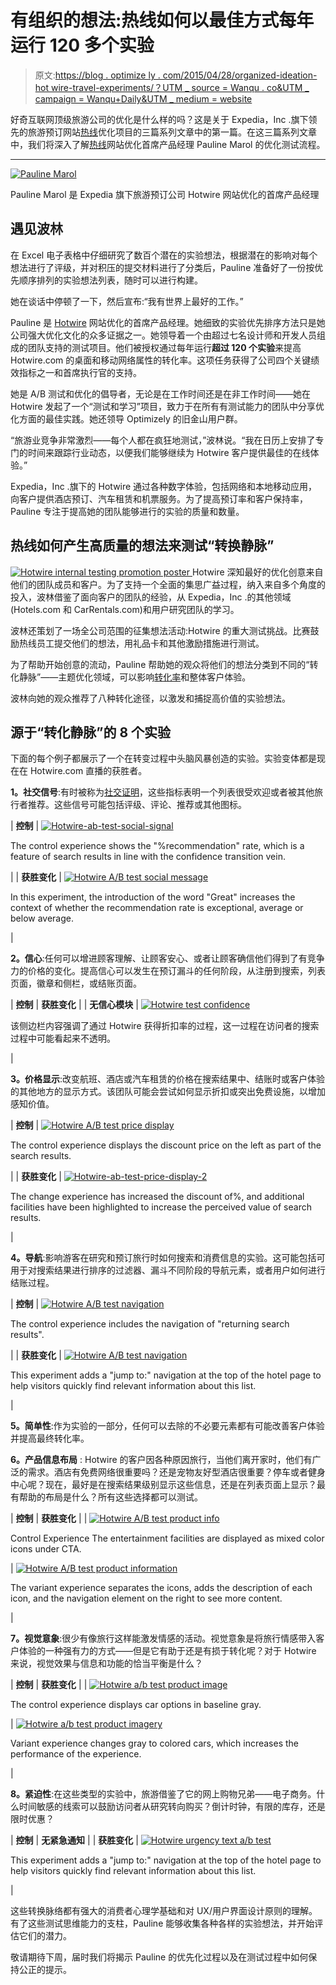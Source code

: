 # 有组织的想法:热线如何以最佳方式每年运行 120 多个实验

> 原文:[https://blog . optimize ly . com/2015/04/28/organized-ideation-hot wire-travel-experiments/？UTM _ source = Wanqu . co&UTM _ campaign = Wanqu+Daily&UTM _ medium = website](https://blog.optimizely.com/2015/04/28/organized-ideation-hotwire-travel-experiments/?utm_source=wanqu.co&utm_campaign=Wanqu+Daily&utm_medium=website)



好奇互联网顶级旅游公司的优化是什么样的吗？这是关于 Expedia，Inc .旗下领先的旅游预订网站[热线](https://www.optimizely.com/case-studies/hotwire/)优化项目的三篇系列文章中的第一篇。在这三篇系列文章中，我们将深入了解[热线](http://www.hotwire.com/)网站优化首席产品经理 Pauline Marol 的优化测试流程。

* * *

[![Pauline Marol ](../Images/9da8a5962b3917828f0a00916ee64f92.png)](/contentassets/56362f7a054a4eefbfc905983f20b18b/pauline-marol-optiverse.jpg)

Pauline Marol 是 Expedia 旗下旅游预订公司 Hotwire 网站优化的首席产品经理

## **遇见波林**

在 Excel 电子表格中仔细研究了数百个潜在的实验想法，根据潜在的影响对每个想法进行了评级，并对积压的提交材料进行了分类后，Pauline 准备好了一份按优先顺序排列的实验想法列表，随时可以进行构建。

她在谈话中停顿了一下，然后宣布:“我有世界上最好的工作。”

Pauline 是 [Hotwire](http://www.hotwire.com/) 网站优化的首席产品经理。她细致的实验优先排序方法只是她公司强大优化文化的众多证据之一。她领导着一个由超过七名设计师和开发人员组成的团队支持的测试项目。他们被授权通过每年运行**超过 120 个实验**来提高 Hotwire.com 的桌面和移动网络属性的转化率。这项任务获得了公司四个关键绩效指标之一和首席执行官的支持。

她是 A/B 测试和优化的倡导者，无论是在工作时间还是在非工作时间——她在 Hotwire 发起了一个“测试和学习”项目，致力于在所有有测试能力的团队中分享优化方面的最佳实践。她还领导 Optimizely 的旧金山用户群。

“旅游业竞争非常激烈——每个人都在疯狂地测试，”波林说。“我在日历上安排了专门的时间来跟踪行业动态，以便我们能够继续为 Hotwire 客户提供最佳的在线体验。”

Expedia，Inc .旗下的 Hotwire 通过各种数字体验，包括网络和本地移动应用，向客户提供酒店预订、汽车租赁和机票服务。为了提高预订率和客户保持率，Pauline 专注于提高她的团队能够进行的实验的质量和数量。

## 热线如何产生高质量的想法来测试“转换静脉”

[![Hotwire internal testing promotion poster](../Images/84d38f023b53837dec6e227b17b2b50e.png) ](/wp-content/uploads/2015/04/Hotwire-ab-test-challenge.png) Hotwire 深知最好的优化创意来自他们的团队成员和客户。为了支持一个全面的集思广益过程，纳入来自多个角度的投入，波林借鉴了面向客户的团队的经验，从 Expedia，Inc .的其他领域(Hotels.com 和 CarRentals.com)和用户研究团队的学习。

波林还策划了一场全公司范围的征集想法活动:Hotwire 的重大测试挑战。比赛鼓励热线员工提交他们的想法，用礼品卡和其他激励措施进行测试。

为了帮助开始创意的流动，Pauline 帮助她的观众将他们的想法分类到不同的“转化静脉”——主题优化领域，可以影响[转化率](/optimization-glossary/conversion-rate/)和整体客户体验。

波林向她的观众推荐了八种转化途径，以激发和捕捉高价值的实验想法。

## 源于“转化静脉”的 8 个实验

下面的每个例子都展示了一个在转变过程中头脑风暴创造的实验。实验变体都是现在在 Hotwire.com 直播的获胜者。

**1。社交信号**:有时被称为[社交证明](/optimization-glossary/social-proof/)，这些指标表明一个列表很受欢迎或者被其他旅行者推荐。这些信号可能包括评级、评论、推荐或其他图标。

| **控制** | [![Hotwire-ab-test-social-signal](../Images/e79522c47119235c5cfa4610708f736a.png)](/contentassets/56362f7a054a4eefbfc905983f20b18b/hotwire-ab-test-social-signal.png) 

The control experience shows the "%recommendation" rate, which is a feature of search results in line with the confidence transition vein.

 |
| **获胜变化** | [![Hotwire A/B test social message](../Images/1410078b9800703305a9b04752441897.png)](/contentassets/56362f7a054a4eefbfc905983f20b18b/hotwire-ab-test-social-signal2.png) 

In this experiment, the introduction of the word "Great" increases the context of whether the recommendation rate is exceptional, average or below average.

 |

**2。信心**:任何可以增进顾客理解、让顾客安心、或者让顾客确信他们得到了有竞争力的价格的变化。提高信心可以发生在预订漏斗的任何阶段，从注册到搜索，列表页面，徽章和侧栏，或结账页面。

| **控制** | **获胜变化** |
| **无信心模块** | [![Hotwire test confidence](../Images/e77a8fdf8a940b6f0d7badc64b1a3212.png)](/contentassets/56362f7a054a4eefbfc905983f20b18b/hotwire-ab-test-confidence.png)

该侧边栏内容强调了通过 Hotwire 获得折扣率的过程，这一过程在访问者的搜索过程中可能看起来不透明。

 |

**3。价格显示**:改变航班、酒店或汽车租赁的价格在搜索结果中、结账时或客户体验的其他地方的显示方式。该团队可能会尝试如何显示折扣或突出免费设施，以增加感知价值。

| **控制** | [![Hotwire A/B test price display](../Images/14dec1d295f2374f95c686afba4fafbe.png)](/contentassets/56362f7a054a4eefbfc905983f20b18b/hotwire-ab-test-price-display.png) 

The control experience displays the discount price on the left as part of the search results.

 |
| **获胜变化** | [![Hotwire-ab-test-price-display-2](../Images/43f40ce0701d46b5912cd7a565f90f6e.png)](/contentassets/56362f7a054a4eefbfc905983f20b18b/hotwire-ab-test-price-display-2.png) 

The change experience has increased the discount of%, and additional facilities have been highlighted to increase the perceived value of search results.

 |

**4。导航**:影响游客在研究和预订旅行时如何搜索和消费信息的实验。这可能包括可用于对搜索结果进行排序的过滤器、漏斗不同阶段的导航元素，或者用户如何进行结账过程。

| **控制** | [![Hotwire A/B test navigation](../Images/2251c4669ec0d19467772bfd92427172.png)](/contentassets/56362f7a054a4eefbfc905983f20b18b/hotwire-ab-test-navigation-2.png) 

The control experience includes the navigation of "returning search results".

 |
| **获胜变化** | [![Hotwire A/B test navigation](../Images/688c3ddd7e1cfa4cef347811aee8b9df.png)](/contentassets/56362f7a054a4eefbfc905983f20b18b/hotwire-ab-test-navigation.png) 

This experiment adds a "jump to:" navigation at the top of the hotel page to help visitors quickly find relevant information about this list.

 |

**5。简单性**:作为实验的一部分，任何可以去除的不必要元素都有可能改善客户体验并提高最终转化率。

**6。产品信息布局** : Hotwire 的客户因各种原因旅行，当他们离开家时，他们有广泛的需求。酒店有免费网络很重要吗？还是宠物友好型酒店很重要？停车或者健身中心呢？现在，最好是在搜索结果级别显示这些信息，还是在列表页面上显示？最有帮助的布局是什么？所有这些选择都可以测试。

| **控制** | **获胜变化** |
| [![Hotwire A/B test product info](../Images/58b55d885d3671f014c1ea511f4f2a49.png)](/contentassets/56362f7a054a4eefbfc905983f20b18b/hotwire-ab-test-product-info.png) 

Control Experience The entertainment facilities are displayed as mixed color icons under CTA.

 | [![Hotwire A/B test product information](../Images/190d12c41ea932289b92dcf1af75f237.png)](/contentassets/56362f7a054a4eefbfc905983f20b18b/hotwire-ab-test-product-info-2.png) 

The variant experience separates the icons, adds the description of each icon, and the navigation element on the right to see more content.

 |

**7。视觉意象**:很少有像旅行这样能激发情感的活动。视觉意象是将旅行情感带入客户体验的一种强有力的方式——但是它有助于还是有损于转化呢？对于 Hotwire 来说，视觉效果与信息和功能的恰当平衡是什么？

| **控制** | **获胜变化** |
| [![Hotwire a/b test product image](../Images/a7b498900c318dc6ab5e3f922b5c7794.png)](/contentassets/56362f7a054a4eefbfc905983f20b18b/hotwire-ab-test-product-image2.png) 

The control experience displays car options in baseline gray.

 | [![Hotwire a/b test product imagery](../Images/2ac02836281856e1027cc25866f5d73e.png)](/contentassets/56362f7a054a4eefbfc905983f20b18b/hotwire-ab-test-product-image.png) 

Variant experience changes gray to colored cars, which increases the performance of the experience.

 |

**8。紧迫性**:在这些类型的实验中，旅游借鉴了它的网上购物兄弟——电子商务。什么时间敏感的线索可以鼓励访问者从研究转向购买？倒计时钟，有限的库存，还是限时优惠？

| **控制** | **无紧急通知** |
| **获胜变化** | [![Hotwire urgency text a/b test](../Images/cba2121955ddfc3ae99220e8e82ba163.png)](/contentassets/56362f7a054a4eefbfc905983f20b18b/hotwire-ab-test-urgency.png) 

This experiment adds a "jump to:" navigation at the top of the hotel page to help visitors quickly find relevant information about this list.

 |

这些转换脉络都有强大的消费者心理学基础和对 UX/用户界面设计原则的理解。有了这些测试思维能力的支柱，Pauline 能够收集各种各样的实验想法，并开始评估它们的潜力。

敬请期待下周，届时我们将揭示 Pauline 的优先化过程以及在测试过程中如何保持公正的提示。

